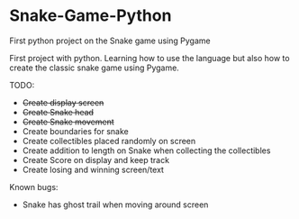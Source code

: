 # Snake-Game-Python
First python project on the Snake game using Pygame 

First project with python. Learning how to use the language but also how to create the classic snake game using Pygame.


TODO:
- ~~Create display screen~~
- ~~Create Snake head~~
- ~~Create Snake movement~~
- Create boundaries for snake
- Create collectibles placed randomly on screen
- Create addition to length on Snake when collecting the collectibles 
- Create Score on display and keep track
- Create losing and winning screen/text


Known bugs:
- Snake has ghost trail when moving around screen